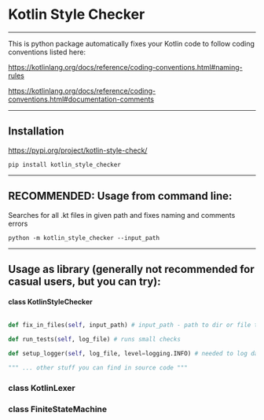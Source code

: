 # Kotlin Style Checker
____

This is python package automatically fixes your Kotlin code to follow coding conventions listed here:

https://kotlinlang.org/docs/reference/coding-conventions.html#naming-rules

https://kotlinlang.org/docs/reference/coding-conventions.html#documentation-comments

____
## Installation

  https://pypi.org/project/kotlin-style-check/

  `pip install kotlin_style_checker`
____

## RECOMMENDED: Usage from command line: 

  Searches for all .kt files in given path and fixes naming and comments errors

  `python -m kotlin_style_checker --input_path`

____

## Usage as library (generally not recommended for casual users, but you can try):

#### class KotlinStyleChecker

```python def fix(self, file_contents, log_files) # file_contents - list of strings (connected files) to fix code style, log_files - list of log files for each item in file_contents

def fix_in_files(self, input_path) # input_path - path to dir or file to fix code style. logs data relatively to this path

def run_tests(self, log_file) # runs small checks

def setup_logger(self, log_file, level=logging.INFO) # needed to log data when calling lower level functions of this class (check_comments for example), overwrites it's global logger

""" ... other stuff you can find in source code """
```
### class KotlinLexer
### class FiniteStateMachine
